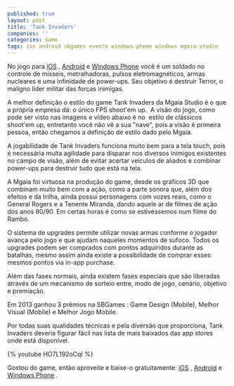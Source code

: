 ```yaml
---
published: true
layout: post
title: 'Tank Invaders'
companies: ''
categories: Game
tags: ios android sbgames evento windows-phone windows mgaia-studio
---
```

No jogo para <a href="https://itunes.apple.com/app/id815229338">iOS</a>
, <a href="https://play.google.com/store/apps/details?id=br.com.mothergaia.tank">Android</a>
 e <a href="http://windowsphone.com/s?appid=c24702ff-0328-45d8-b28a-6c3d178fa9eb">Windows Phone</a>
 você é um soldado no controle de mísseis, metralhadoras, pulsos eletromagnéticos, armas nucleares e uma infinidade de power-ups. Seu objetivo é destruir Terror, o maligno líder militar das forças inimigas.

A melhor definição o estilo do game Tank Invaders da Mgaia Studio é o que a própria empresa dá: o único FPS shoot'em up.  A visão do jogo, como pode ser visto nas imagens e vídeo abaixo é no  estilo de clássicos shoot'em up, entretanto você não vê a sua "nave", pois a visão é primeira pessoa, então chegamos a definição de estilo dado pelo Mgaia.

A jogabilidade de Tank Invaders funciona muito bem para a tela touch, pois é necessária muita agilidade para disparar nos diversos inimigos existentes no campo de visão, além de evitar acertar veículos de aliados e combinar power-ups para destruir tudo que está na tela.

<center></center>

A Mgaia foi virtuosa na produção do game, desde os gráficos 3D que combinam muito bem com a ação, como a parte sonora que, além dos efeitos e da trilha, ainda possui personagens com vozes reais, como o General Rogers e a Tenente Miranda, dando aquele ar de filmes de ação dos anos 80/90. Em certas horas é como se estivéssemos num filme do Rambo.

O sistema de upgrades permite utilizar novas armas conforme o jogador avança pelo jogo e que ajudam naqueles momentos de sufoco. Todos os upgrades podem ser comprados com pontos adquiridos durante as batalhas, mesmo assim ainda existe a possibilidade de comprar esses mesmos pontos via in-app purchase.

Além das fases normais, ainda existem fases especiais que são liberadas através de um mecanismo de sorteio entre, modo de jogo, cenário, objetivo e premiação.

Em 2013 ganhou 3 prêmios na SBGames : Game Design (Mobile), Melhor Visual (Mobile) e Melhor Jogo Mobile.

Por todas suas qualidades técnicas e pela diversão que proporciona, Tank Invaders deveria figurar fácil nas lista de mais baixados das app stores onde está disponível.

{% youtube HO7L192oCqI %}

Gostou do game, então aproveite e baixe-o gratuitamente: <a href="https://itunes.apple.com/app/id815229338">iOS</a>
, <a href="https://play.google.com/store/apps/details?id=br.com.mothergaia.tank">Android</a>
 e <a href="http://windowsphone.com/s?appid=c24702ff-0328-45d8-b28a-6c3d178fa9eb">Windows Phone</a>
.